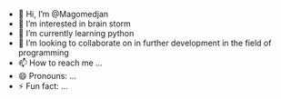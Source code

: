 - 👋 Hi, I’m @Magomedjan
- 👀 I’m interested in brain storm 
- 🌱 I’m currently learning python
- 💞️ I’m looking to collaborate on in further development in the field of programming
- 📫 How to reach me ...
- 😄 Pronouns: ...
- ⚡ Fun fact: ...

<!---
Magomedjan/Magomedjan is a ✨ special ✨ repository because its `README.md` (this file) appears on your GitHub profile.
You can click the Preview link to take a look at your changes.
--->
